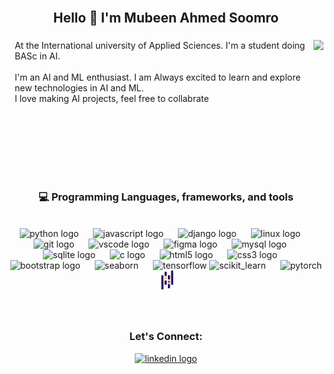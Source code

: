 <br clear="both">

<h2 align="center">Hello 👋 I'm Mubeen Ahmed Soomro </h2>

###

<img align="right" height="200" src="https://i.pinimg.com/originals/43/49/e5/4349e568c725b47d7fc4b7e7267e02ca.gif"  />

###

<p align="left" style="margin-left:10px">At the International university of Applied Sciences. I'm a student doing BASc in AI.<br><br>I'm an AI and ML enthusiast. I am Always excited to learn and explore new technologies in AI and ML.<br>I love making AI projects, feel free to collabrate</p>

###

<br clear="both">
<br>
<h3 align="center">💻 Programming Languages, frameworks, and tools</h3>
<br clear="both">

 <div align="center">

  <img src="https://cdn.jsdelivr.net/gh/devicons/devicon/icons/python/python-original.svg" height="30" alt="python logo"  />
  <img width="15" />
  <img src="https://cdn.jsdelivr.net/gh/devicons/devicon/icons/javascript/javascript-original.svg" height="30" alt="javascript logo"  />
  <img width="15" />
  <img src="https://cdn.jsdelivr.net/gh/devicons/devicon/icons/django/django-plain.svg" height="30" alt="django logo"  />
  <img width="15" />
  <img src="https://cdn.jsdelivr.net/gh/devicons/devicon/icons/linux/linux-original.svg" height="30" alt="linux logo"  />
  <img width="15" />
  <img src="https://cdn.jsdelivr.net/gh/devicons/devicon/icons/git/git-original.svg" height="30" alt="git logo"  />
  <img width="15" />
  <img src="https://cdn.jsdelivr.net/gh/devicons/devicon/icons/vscode/vscode-original.svg" height="30" alt="vscode logo"  />
  <img width="15" />
  <img src="https://cdn.jsdelivr.net/gh/devicons/devicon/icons/figma/figma-original.svg" height="30" alt="figma logo"  />
  <img width="15" />
  <img src="https://cdn.jsdelivr.net/gh/devicons/devicon/icons/mysql/mysql-original.svg" height="30" alt="mysql logo"  />
  <img width="15" />
  <img src="https://cdn.jsdelivr.net/gh/devicons/devicon/icons/sqlite/sqlite-original.svg" height="30" alt="sqlite logo"  />
  <img width="15" />
  <img src="https://cdn.jsdelivr.net/gh/devicons/devicon/icons/c/c-original.svg" height="30" alt="c logo"  />
  <img width="15" />
  <img src="https://cdn.jsdelivr.net/gh/devicons/devicon/icons/html5/html5-original.svg" height="30" alt="html5 logo"  />
  <img width="15" />
  <img src="https://cdn.jsdelivr.net/gh/devicons/devicon/icons/css3/css3-original.svg" height="30" alt="css3 logo"  />
  <img width="15" />
  <img src="https://cdn.jsdelivr.net/gh/devicons/devicon/icons/bootstrap/bootstrap-original.svg" height="30" alt="bootstrap logo"  />
  <img width="15" />
  <img src="https://seaborn.pydata.org/_images/logo-mark-lightbg.svg" alt="seaborn" height="30" />
  <img width="15" /> 
  <img src="https://www.vectorlogo.zone/logos/tensorflow/tensorflow-icon.svg" alt="tensorflow" height="30"/>
  <img src="https://upload.wikimedia.org/wikipedia/commons/0/05/Scikit_learn_logo_small.svg" alt="scikit_learn" height="30"/>
  <img width="15" />
  <img src="https://www.vectorlogo.zone/logos/pytorch/pytorch-icon.svg" alt="pytorch" height="30" />
  <img width="15" /> 
  <img src="https://raw.githubusercontent.com/devicons/devicon/2ae2a900d2f041da66e950e4d48052658d850630/icons/pandas/pandas-original.svg"   
  alt="pandas" height="30"/><img width="15" />

###

<br clear="both">

<h3 align="center">Let's Connect:</h3>
<div align="center">
  <a href="https://www.linkedin.com/in/dinesh-dhanjee-ab6062243/" target="_blank">
    <img src="https://raw.githubusercontent.com/maurodesouza/profile-readme-generator/master/src/assets/icons/social/linkedin/default.svg" width="50" height="35" alt="linkedin logo"  />
  </a>
